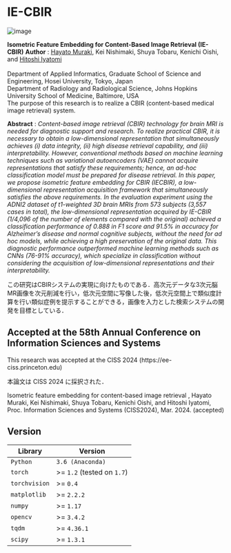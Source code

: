# IE-CBIR
![image](https://github.com/M-hayatooo/IE-CBIR/assets/82699320/e787a4f5-74ff-4453-a7bd-172333d33913)


**Isometric Feature Embedding for Content-Based Image Retrieval (IE-CBIR)**
**Author** : [Hayato Muraki](https://github.com/M-hayatooo), Kei Nishimaki, Shuya Tobaru, Kenichi Oishi, and [Hitoshi Iyatomi](https://iyatomi-lab.info) <br><br>
Department of Applied Informatics, Graduate School of Science and Engineering, Hosei University, Tokyo, Japan<br>
Department of Radiology and Radiological Science, Johns Hopkins University School of Medicine, Baltimore, USA<br>
The purpose of this research is to realize a CBIR (content-based medical image retrieval) system.<br>


**Abstract** : _Content-based image retrieval (CBIR) technology for brain MRI is needed for diagnostic support and research. To realize practical CBIR, it is necessary to obtain a low-dimensional representation that simultaneously achieves (i) data integrity, (ii) high disease retrieval capability, and (iii) interpretability. However, conventional methods based on machine learning techniques such as variational autoencoders (VAE) cannot acquire representations that satisfy these requirements; hence, an ad-hoc classification model must be prepared for disease retrieval. In this paper, we propose isometric feature embedding for CBIR (IECBIR), a low-dimensional representation acquisition framework that simultaneously satisfies the above requirements. In the evaluation experiment using the ADNI2 dataset of t1-weighted 3D brain MRIs from 573 subjects (3,557 cases in total), the low-dimensional representation acquired by IE-CBIR (1/4,096 of the number of elements compared with the original) achieved a classification performance of 0.888 in F1 score and 91.5% in accuracy for Alzheimer’s disease and normal cognitive subjects, without the need for ad hoc models, while achieving a high preservation of the original data. This diagnostic performance outperformed machine learning methods such as CNNs (76-91% accuracy), which specialize in classification without considering the acquisition of low-dimensional representations and their interpretability._



この研究はCBIRシステムの実現に向けたものである．高次元データな3次元脳MR画像を次元削減を行い，低次元空間に写像した後，低次元空間上で類似度計算を行い類似症例を提示することができる，画像を入力とした検索システムの開発を目標としている．<br>




<h2> Accepted at the 58th Annual Conference on Information Sciences and Systems </h2>
This research was accepted at the CISS 2024 (https://ee-ciss.princeton.edu) <br>


本論文は CISS 2024 に採択された．

Isometric feature embedding for content-based image retrieval , Hayato Muraki, Kei Nishimaki, Shuya Tobaru, Kenichi Oishi, and Hitoshi Iyatomi, Proc. Information Sciences and Systems  (CISS2024), Mar. 2024. (accepted)







  
<h2>Version</h2>
  
  <table>
<thead>
<tr>
<th>Library</th>
<th>Version</th>
</tr>
</thead>
<tbody>
<tr>
<td><code>Python</code></td>
<td><code>3.6 (Anaconda)</code></td>
</tr>
<tr>
<td><code>torch</code></td>
<td>&gt;= <code>1.2</code> (tested on <code>1.7</code>)</td>
</tr>
<tr>
<td><code>torchvision</code></td>
<td>&gt;= <code>0.4</code></td>
</tr>
<tr>
<td><code>matplotlib</code></td>
<td>&gt;= <code>2.2.2</code></td>
</tr>
<tr>
<td><code>numpy</code></td>
<td>&gt;= <code>1.17</code></td>
</tr>
<tr>
<td><code>opencv</code></td>
<td>&gt;= <code>3.4.2</code></td>
</tr>
<tr>
<td><code>tqdm</code></td>
<td>&gt;= <code>4.36.1</code></td>
</tr>
<tr>
<td><code>scipy</code></td>
<td>&gt;= <code>1.3.1</code></td>
</tr>
</tbody>
</table>

